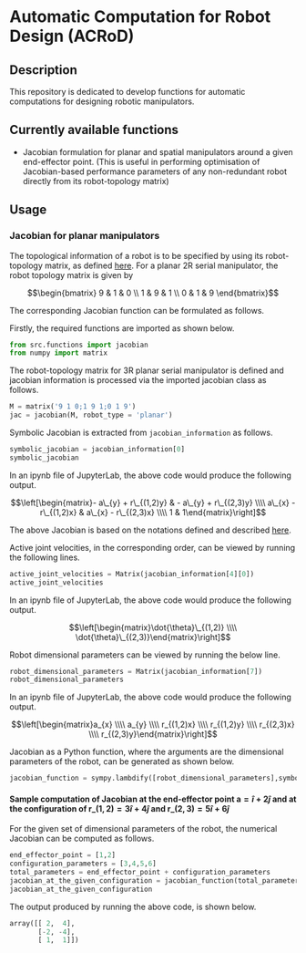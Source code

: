 # Automatic Computation for Robot Design (ACRoD)

## Description

This repository is dedicated to develop functions for automatic computations for designing robotic manipulators.

## Currently available functions

- Jacobian formulation for planar and spatial manipulators around a given end-effector point. (This is useful in performing optimisation of Jacobian-based performance parameters of any non-redundant robot directly from its robot-topology matrix)

## Usage

### Jacobian for planar manipulators

The topological information of a robot is to be specified by using its robot-topology matrix, as defined [here](Robot_Topology_Matrix.md). For a planar 2R serial manipulator, the robot topology matrix is given by

$$\begin{bmatrix}
9 & 1 & 0 \\
1 & 9 & 1 \\
0 & 1 & 9
\end{bmatrix}$$

The corresponding Jacobian function can be formulated as follows.

Firstly, the required functions are imported as shown below.
```py
from src.functions import jacobian
from numpy import matrix
```

The robot-topology matrix for 3R planar serial manipulator is defined and jacobian information is processed via the imported jacobian class as follows.
```py
M = matrix('9 1 0;1 9 1;0 1 9')
jac = jacobian(M, robot_type = 'planar')
```

Symbolic Jacobian is extracted from `jacobian_information` as follows.
```py
symbolic_jacobian = jacobian_information[0]
symbolic_jacobian
```

In an ipynb file of JupyterLab, the above code would produce the following output.

$$\left[\begin{matrix}- a\_{y} + r\_{(1,2)y} & - a\_{y} + r\_{(2,3)y} \\\\ a\_{x} - r\_{(1,2)x} & a\_{x} - r\_{(2,3)x} \\\\ 1 & 1\end{matrix}\right]$$

The above Jacobian is based on the notations defined and described [here](Notation_and_Nomenclature.md).

Active joint velocities, in the corresponding order, can be viewed by running the following lines.
```py
active_joint_velocities = Matrix(jacobian_information[4][0])
active_joint_velocities
```

In an ipynb file of JupyterLab, the above code would produce the following output.

$$\left[\begin{matrix}\dot{\theta}\_{(1,2)} \\\\ \dot{\theta}\_{(2,3)}\end{matrix}\right]$$

Robot dimensional parameters can be viewed by running the below line.
```py
robot_dimensional_parameters = Matrix(jacobian_information[7])
robot_dimensional_parameters
```

In an ipynb file of JupyterLab, the above code would produce the following output.

$$\left[\begin{matrix}a_{x} \\\\ a_{y} \\\\ r_{(1,2)x} \\\\ r_{(1,2)y} \\\\ r_{(2,3)x} \\\\ r_{(2,3)y}\end{matrix}\right]$$

Jacobian as a Python function, where the arguments are the dimensional parameters of the robot, can be generated as shown below.
```py
jacobian_function = sympy.lambdify([robot_dimensional_parameters],symbolic_jacobian)
```

#### Sample computation of Jacobian at the end-effector point $\textbf{a}=\hat{i}+2\hat{j}$ and at the configuration of $\textbf{r}\_{(1,2)}=3\hat{i}+4\hat{j}$ and $\textbf{r}\_{(2,3)}=5\hat{i}+6\hat{j}$

For the given set of dimensional parameters of the robot, the numerical Jacobian can be computed as follows.

```py
end_effector_point = [1,2]
configuration_parameters = [3,4,5,6]
total_parameters = end_effector_point + configuration_parameters
jacobian_at_the_given_configuration = jacobian_function(total_parameters)
jacobian_at_the_given_configuration
```

The output produced by running the above code, is shown below.

```py
array([[ 2,  4],
       [-2, -4],
       [ 1,  1]])
```
